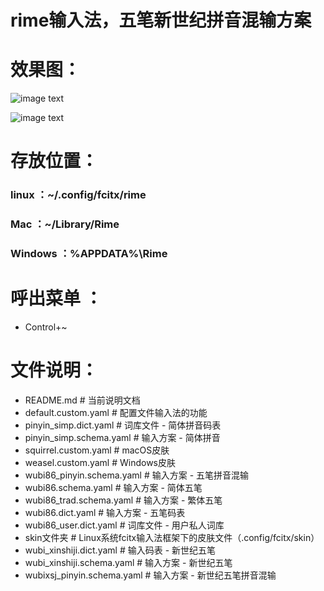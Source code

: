 # rime输入法，五笔新世纪拼音混输方案
# 效果图：
 ![image text](https://gitee.com/YanFung/rime/raw/master/img/1.png)

 ![image text](https://gitee.com/YanFung/rime/raw/master/img/2.png)

# 存放位置：
###   linux                            ：~/.config/fcitx/rime  
###   Mac                             ：~/Library/Rime      
###   Windows                   ：%APPDATA%\Rime 

# 呼出菜单   ：
-  Control+~     

# 文件说明：
-   README.md                     # 当前说明文档                         
-   default.custom.yaml           # 配置文件输入法的功能                                                     
-   pinyin_simp.dict.yaml         # 词库文件 - 简体拼音码表
-   pinyin_simp.schema.yaml       # 输入方案 - 简体拼音                                                          
-   squirrel.custom.yaml          # macOS皮肤                                                                          
-   weasel.custom.yaml            # Windows皮肤                                                                     
-   wubi86_pinyin.schema.yaml     # 输入方案 - 五笔拼音混输                                                        
-   wubi86.schema.yaml            # 输入方案 - 简体五笔                                                           
-   wubi86_trad.schema.yaml       # 输入方案 - 繁体五笔                             
-   wubi86.dict.yaml              # 输入方案 - 五笔码表                                                 
-   wubi86_user.dict.yaml         # 词库文件 - 用户私人词库  
-   skin文件夹                    # Linux系统fcitx输入法框架下的皮肤文件（.config/fcitx/skin）
-   wubi_xinshiji.dict.yaml       # 输入码表 - 新世纪五笔
-   wubi_xinshiji.schema.yaml     # 输入方案 - 新世纪五笔
-   wubixsj_pinyin.schema.yaml    # 输入方案 - 新世纪五笔拼音混输

